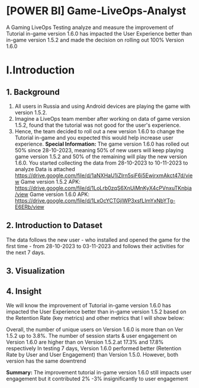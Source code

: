 # [POWER BI] Game-LiveOps-Analyst
A Gaming LiveOps Testing analyze and measure the improvement of Tutorial in-game version 1.6.0 has impacted the User Experience better than in-game version 1.5.2 and made the decision on rolling out 100% Version 1.6.0
# I.Introduction
## 1. Background
1. All users in Russia and using Android devices are playing the game with version 1.5.2.
2. Imagine a LiveOps team member after working on data of game version 1.5.2, found that the tutorial was not good for the user's experience.
3. Hence, the team decided to roll out a new version 1.6.0 to change the Tutorial in-game and you expected this would help increase user experience.
**Special Information:**
The game version 1.6.0 has rolled out 50% since 28-10-2023, meaning 50% of new users will keep playing game version 1.5.2 and 50% of the remaining will play the new version 1.6.0.
You started collecting the data from 28-10-2023 to 10-11-2023 to analyze Data is attached 
https://drive.google.com/file/d/1aNXHaU1iZIrn5siF6i5EwjrxmAkct47d/view
Game version 1.5.2 APK: https://drive.google.com/file/d/1LoLrb0zqS6XnUiMnKyX4cPVnxuTKnbja/view
Game version 1.6.0 APK: https://drive.google.com/file/d/1LxOcYCTGjlWP3xsfLImYxNbYTg-E6ERb/view

## 2. Introduction to Dataset
The data follows the new user - who installed and opened the game for the first time - from 28-10-2023 to 03-11-2023 and follows their activities for the next 7 days.

## 3. Visualization
## 4. Insight
We will know the improvement of Tutorial in-game version 1.6.0 has impacted the User Experience better than in-game version 1.5.2 based on the Retention Rate (key metrics) and other metrics that I will show below:

Overall, the number of unique users on Version 1.6.0 is more than on Ver 1.5.2 up to 3.8%.  The number of session starts & user engagement on Version 1.6.0 are higher than on Version 1.5.2.at 17.3% and 17.8% respectively
In testing 7 days, Version 1.6.0 performed better (Retention Rate by User and User Engagement) than Version 1.5.0. However, both version has the same downtrend 

**Summary:** The improvement tutorial in-game version 1.6.0 still impacts user engagement but it contributed 2% -3% insignificantly to user engagement
